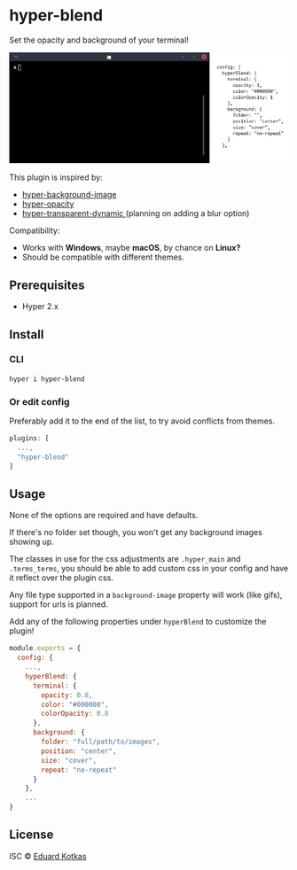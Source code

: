 # hyper-blend
Set the opacity and background of your terminal!

![hyper-blend-demo](https://raw.githubusercontent.com/edkotkas/hyper-blend/master/demo/general.gif)

This plugin is inspired by:
 - [hyper-background-image](https://www.npmjs.com/package/hyper-background-image)
 - [hyper-opacity](https://www.npmjs.com/package/hyper-opacity)
 - [hyper-transparent-dynamic
](https://www.npmjs.com/package/hyper-transparent-dynamic) (planning on adding a blur option)

Compatibility:
- Works with **Windows**, maybe **macOS**, by chance on **Linux?**
- Should be compatible with different themes.

## Prerequisites

- Hyper 2.x

## Install

### CLI
```bash
hyper i hyper-blend
```

### Or edit config
Preferably add it to the end of the list, to try avoid conflicts from themes.
```js
plugins: [
  ...,
  "hyper-blend"
]
```

## Usage

None of the options are required and have defaults.

If there's no folder set though, you won't get any background images showing up.

The classes in use for the css adjustments are `.hyper_main` and `.terms_terms`, you should be able to add custom css in your config and have it reflect over the plugin css.

Any file type supported in a `background-image` property will work (like gifs), support for urls is planned.

Add any of the following properties under `hyperBlend` to customize the plugin!

```js
module.exports = {
  config: {
    ...,
    hyperBlend: {
      terminal: {
        opacity: 0.8,
        color: "#000000",
        colorOpacity: 0.8
      },
      background: {
        folder: "full/path/to/images",
        position: "center",
        size: "cover",
        repeat: "no-repeat"
      }
    },
    ...
}

```

## License

ISC © [Eduard Kotkas](https://edkotkas.me)